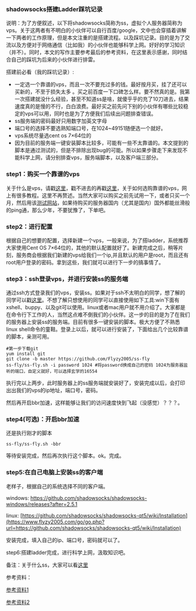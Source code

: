 ### shadowsocks搭建Ladder踩坑记录

说明：为了方便叙述，以下将shadowsocks简称为ss，虚拟个人服务器简称为vps。关于这两者有不明白的小伙伴可以自行百度/google，文中也会穿插着讲解一下两者的工作原理，但是本文注重的是搭建流程。以及踩坑记录。目的是为了交流以及方便对于网络通信（比如我）的小伙伴也能够科学上网。好好的学习知识（并不）。同时，本文的写作主要参考最后的参考资料，在这里表示感谢，同时结合自己的踩坑为后来的小伙伴进行排雷。

搭建前必看（我的踩坑记录）:

- 一定选一个靠谱的vps，而且一次不要充过多的钱。最好按月买，挂了还可以买新的，不至于损失太多 。买之前百度一下口碑怎么样。要不然真的是。我第一次搭建就没什么经验，甚至不知道ss是啥，就傻乎乎的充了10刀进去，结果速度真的是慢的不行，白白浪费。最好买之前先问下别的小伙伴有哪些比较稳定的vps可以用，同时也是为了方便我们后续出问题排查错误。
- ss服务端的密码最好只用数字加英文字母
- 端口号的选择不要选熟知端口号，在1024~49151随便选一个就好。
- vps系统尽量选cent os 7$\times$64位的
- 因为目前的服务端一键安装脚本比较多，可能有一些不太靠谱的。本文提到的脚本是通过测试的，但是不排除出现bug的可能。所以如果步骤走下来发现不能科学上网，请分别排查vps，服务端脚本，以及客户端三部分。

### step1：购买一个靠谱的vps

关于什么是vps，请戳[这里]( https://en.wikipedia.org/wiki/Virtual_private_server )，戳不进去的再戳[这里](https://zhuanlan.zhihu.com/p/91785211)，关于如何选购靠谱的vps，网上有很多教程。这里不再赘述。当然大家可以购买之前先试用一下，或者只买一个月，然后用该[测试网站]( https://ping.chinaz.com/ )，如果待购买的服务器国内（尤其是国内）国外都能丝滑般的ping通，那么少年，不要犹豫了，下单吧。

### step2：进行配置

根据自己的想要的配置，选择新建一个vps，一般来说，为了搭ladder，系统推荐大家使用Cent OS 7$\times$64位的，其他的默认配置就好了。新建完成之后，稍等片刻，服务商会根据我们新建的vps给我们一个ip,并且默认的用户是root，而且还有root用户登录的密码。拿到这些，我们就可以进行下一步的搞事情了。

### step3：ssh登录vps，并进行安装ss的服务端

通过ssh方式登录我们的vps，安装ss。如果对于ssh不太明白的同学，想了解的同学可以戳[这里]( https://www.ruanyifeng.com/blog/2011/12/ssh_remote_login.html )。不想了解只想使用的同学可以直接使用如下工具:win下面有xshell、buppy、以及git可以使用。linux或者mac用户就不用介绍了。大家都是在命令行下工作的人，当然这点难不倒我们的小伙伴。这一步的目的是为了在我们的服务器上安装ss的服务端。目前有很多一键安装的脚本。极大方便了不熟悉linux shell命令的童鞋。登录上以后，就可以进行安装了，下面给出几个比较靠谱的脚本，亲测可用。

~~~shell
#第一步下载git
yum install git 
git clone -b master https://github.com/Flyzy2005/ss-fly
ss-fly/ss-fly.sh -i password 1024 #将password换成自己的密码 1024为服务器监听的端口，自定义就好，可以选择玄学的16554
~~~

执行完以上两步，此时服务器上的ss服务端就安装好了，安装完成以后，会打印出出我们的vps的ip地址，端口号，密码。

然后再开启bbr加速，这样能够让我们的访问速度快到飞起（没感觉）？？？。

### step4(可选)：开启bbr加速

还是执行刚才的脚本

~~~shell
ss-fly/ss-fly.sh -bbr
~~~

等待安装完成，然后再次执行这个脚本。ok。完成。

### step5:在自己电脑上安装ss的客户端

老样子，根据自己的系统选择不同的客户端。

windows:  https://github.com/shadowsocks/shadowsocks-windows/releases?after=2.5.1 

linux: [https://github.com/shadowsocks/shadowsocks-qt5/wiki/Installation](https://www.flyzy2005.com/go/go.php?url=https://github.com/shadowsocks/shadowsocks-qt5/wiki/Installation) 

安装完成，填入自己的ip、端口号，密码就可以了。

step6:搭建ladder完成，进行科学上网，汲取知识吧。

备注：关于什么ss，大家可以看[这里]( [https://bingtaoli.github.io/2016/11/23/shadowsocks%E5%AE%9E%E7%8E%B0%E5%8E%9F%E7%90%86/](https://bingtaoli.github.io/2016/11/23/shadowsocks实现原理/) )

参考资料：

[参考资料1](https://www.textarea.com/shadowsocks/shoubashou-jiao-ni-dajian-shadowsocks-kexue-shangwang-dajian-ss-fanqiang-935/?reply=733)

[参考资料2](https://wistbean.github.io/vultr-vps-bbr-ss.html)

